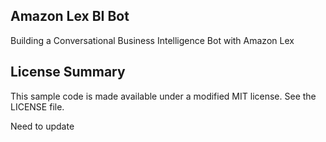 ## Amazon Lex BI Bot

Building a Conversational Business Intelligence Bot with Amazon Lex

## License Summary

This sample code is made available under a modified MIT license. See the LICENSE file.

Need to update
